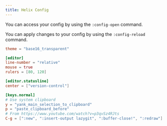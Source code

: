 ```yaml
---
title: Helix Config
---
```


You can access your config by using the `:config-open` command.

You can apply changes to your config by using the `:config-reload` command.

```toml
theme = "base16_transparent"

[editor]
line-number = "relative"
mouse = true
rulers = [80, 120]

[editor.statusline]
center = ["version-control"]

[keys.normal]
# Use system clipboard
y = "yank_main_selection_to_clipboard"
p = "paste_clipboard_before"
# From https://www.youtube.com/watch?v=p3qvSz4RJts
C-g = [":new", ":insert-output lazygit", ":buffer-close!", ":redraw"]
```
